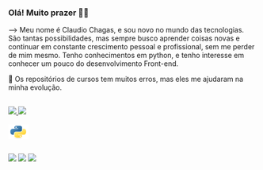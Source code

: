 ###   Olá! Muito prazer 🙋‍♂️
--> Meu nome é Claudio Chagas, e sou novo no mundo das tecnologias. São tantas possibilidades, mas sempre busco aprender coisas novas e continuar em constante crescimento pessoal e profissional, sem me perder de mim mesmo.
Tenho conhecimentos em python, e tenho interesse em conhecer um pouco do desenvolvimento Front-end.

💭 Os repositórios de cursos tem muitos erros, mas eles me ajudaram na minha evolução. 
##
<div>
  <a href="https://github.com/ClaudioChagas">
  <img height="180em" src="https://github-readme-stats.vercel.app/api?username=ClaudioChagas&show_icons=false&theme=blue-green&include_all_commits=true&count_private=true"/>
  <img height="180em" src="https://github-readme-stats.vercel.app/api/top-langs/?username=ClaudioChagas&theme=blue-green"/>
</div>

  <div style="display: inline_block"><br>
  <img align="center" alt="Claudio-Python" height="30" width="40" src="https://raw.githubusercontent.com/devicons/devicon/master/icons/python/python-original.svg">

  </div>
  
  ##
  
  <div
   
  <a href="https://www.instagram.com/claudiochagasf/" target="_blank"><img src="https://img.shields.io/badge/-Instagram-%23E4405F?style=for-the-badge&logo=instagram&logoColor=white" target="_blank"></a>
  <a href = "claudioaschagas@gmail.com"><img src="https://img.shields.io/badge/-Gmail-%23333?style=for-the-badge&logo=gmail&logoColor=white" target="_blank"></a>
  <a href="https://www.linkedin.com/in/claudio-chagas-/" target="_blank"><img src="https://img.shields.io/badge/-LinkedIn-%230077B5?style=for-the-badge&logo=linkedin&logoColor=white" target="_blank"></a> 
  
